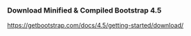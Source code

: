 
### Download Minified & Compiled Bootstrap 4.5
https://getbootstrap.com/docs/4.5/getting-started/download/
